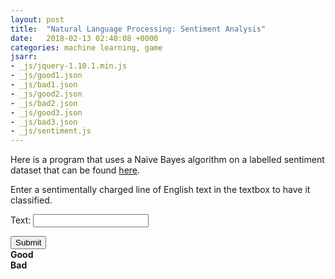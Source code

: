 ```yaml
---
layout: post
title:  "Natural Language Processing: Sentiment Analysis"
date:   2018-02-13 02:40:08 +0000
categories: machine learning, game
jsarr:
- _js/jquery-1.10.1.min.js
- _js/good1.json
- _js/bad1.json
- _js/good2.json
- _js/bad2.json
- _js/good3.json
- _js/bad3.json
- _js/sentiment.js
---
```


<html>
    <body class = "post3">
    <p>Here is a program that uses a Naive Bayes algorithm on a labelled sentiment dataset that can be found <a href="https://archive.ics.uci.edu/ml/datasets/Sentiment+Labelled+Sentences" target="_blank">here</a>.</p>
    <p>Enter a sentimentally charged line of English text in the textbox to have it classified.</p>
        <div>
            <p>
            Text: <input type="text" id="input" rows="3" cols="80"/></p>
            <input type="submit" value="Submit" id="submit"/>
        </div>
        <div id="elements">
            <div class="bar"><b>Good  </b><div class="meter"><span style="width: 50%" class="good"></span></div></div>
            <div class="bar"><b>Bad  </b><div class="meter"><span style="width: 50%" class="bad"></span></div></div>
        </div>
        <div><p id = "result"></p></div>
    </body>
</html>
